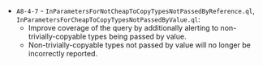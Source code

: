 - `A8-4-7` - `InParametersForNotCheapToCopyTypesNotPassedByReference.ql`, `InParametersForCheapToCopyTypesNotPassedByValue.ql`:
  - Improve coverage of the query by additionally alerting to non-trivially-copyable types being passed by value.
  - Non-trivially-copyable types not passed by value will no longer be incorrectly reported.
